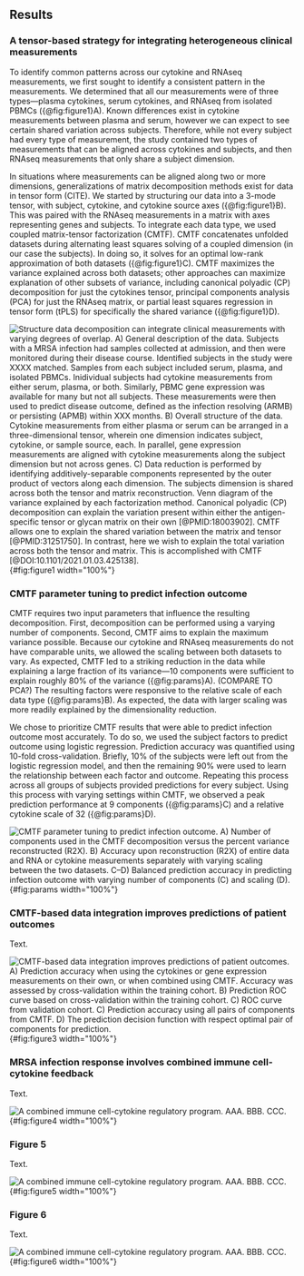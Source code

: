 ## Results

### A tensor-based strategy for integrating heterogeneous clinical measurements

To identify common patterns across our cytokine and RNAseq measurements, we first sought to identify a consistent pattern in the measurements. We determined that all our measurements were of three types—plasma cytokines, serum cytokines, and RNAseq from isolated PBMCs ({@fig:figure1}A). Known differences exist in cytokine measurements between plasma and serum, however we can expect to see certain shared variation across subjects. Therefore, while not every subject had every type of measurement, the study contained two types of measurements that can be aligned across cytokines and subjects, and then RNAseq measurements that only share a subject dimension.

In situations where measurements can be aligned along two or more dimensions, generalizations of matrix decomposition methods exist for data in tensor form (CITE). We started by structuring our data into a 3-mode tensor, with subject, cytokine, and cytokine source axes ({@fig:figure1}B). This was paired with the RNAseq measurements in a matrix with axes representing genes and subjects. To integrate each data type, we used coupled matrix-tensor factorization (CMTF). CMTF concatenates unfolded datasets during alternating least squares solving of a coupled dimension (in our case the subjects). In doing so, it solves for an optimal low-rank approximation of both datasets ({@fig:figure1}C). CMTF maximizes the variance explained across both datasets; other approaches can maximize explanation of other subsets of variance, including canonical polyadic (CP) decomposition for just the cytokines tensor, principal components analysis (PCA) for just the RNAseq matrix, or partial least squares regression in tensor form (tPLS) for specifically the shared variance ({@fig:figure1}D).

![**Structure data decomposition can integrate clinical measurements with varying degrees of overlap.** A) General description of the data. Subjects with a MRSA infection had samples collected at admission, and then were monitored during their disease course. Identified subjects in the study were XXXX matched. Samples from each subject included serum, plasma, and isolated PBMCs. Inidividual subjects had cytokine measurements from either serum, plasma, or both. Similarly, PBMC gene expression was available for many but not all subjects. These measurements were then used to predict disease outcome, defined as the infection resolving (ARMB) or persisting (APMB) within XXX months. B) Overall structure of the data. Cytokine measurements from either plasma or serum can be arranged in a three-dimensional tensor, wherein one dimension indicates subject, cytokine, or sample source, each. In parallel, gene expression measurements are aligned with cytokine measurements along the subject dimension but not across genes. C) Data reduction is performed by identifying additively-separable components represented by the outer product of vectors along each dimension. The subjects dimension is shared across both the tensor and matrix reconstruction. Venn diagram of the variance explained by each factorization method. Canonical polyadic (CP) decomposition can explain the variation present within either the antigen-specific tensor or glycan matrix on their own [@PMID:18003902]. CMTF allows one to explain the shared variation between the matrix and tensor [@PMID:31251750]. In contrast, here we wish to explain the total variation across both the tensor and matrix. This is accomplished with CMTF [@DOI:10.1101/2021.01.03.425138].](figure1.svg "Figure 1"){#fig:figure1 width="100%"}

### CMTF parameter tuning to predict infection outcome

CMTF requires two input parameters that influence the resulting decomposition. First, decomposition can be performed using a varying number of components. Second, CMTF aims to explain the maximum variance possible. Because our cytokine and RNAseq measurements do not have comparable units, we allowed the scaling between both datasets to vary. As expected, CMTF led to a striking reduction in the data while explaining a large fraction of its variance—10 components were sufficient to explain roughly 80% of the variance ({@fig:params}A). (COMPARE TO PCA?) The resulting factors were responsive to the relative scale of each data type ({@fig:params}B). As expected, the data with larger scaling was more readily explained by the dimensionality reduction.

We chose to prioritize CMTF results that were able to predict infection outcome most accurately. To do so, we used the subject factors to predict outcome using logistic regression. Prediction accuracy was quantified using 10-fold cross-validation. Briefly, 10% of the subjects were left out from the logistic regression model, and then the remaining 90% were used to learn the relationship between each factor and outcome. Repeating this process across all groups of subjects provided predictions for every subject. Using this process with varying settings within CMTF, we observed a peak prediction performance at 9 components ({@fig:params}C) and a relative cytokine scale of 32 ({@fig:params}D).

![**CMTF parameter tuning to predict infection outcome.** A) Number of components used in the CMTF decomposition versus the percent variance reconstructed (R2X). B) Accuracy upon reconstruction (R2X) of entire data and RNA or cytokine measurements separately with varying scaling between the two datasets. C–D) Balanced prediction accuracy in predicting infection outcome with varying number of components (C) and scaling (D).](figure2.svg "Figure 2"){#fig:params width="100%"}

### CMTF-based data integration improves predictions of patient outcomes

Text.

![**CMTF-based data integration improves predictions of patient outcomes.** A) Prediction accuracy when using the cytokines or gene expression measurements on their own, or when combined using CMTF. Accuracy was assessed by cross-validation within the training cohort. B) Prediction ROC curve based on cross-validation within the training cohort. C) ROC curve from validation cohort. C) Prediction accuracy using all pairs of components from CMTF. D) The prediction decision function with respect optimal pair of components for prediction.](figure3.svg "Figure 3"){#fig:figure3 width="100%"}

### MRSA infection response involves combined immune cell-cytokine feedback

Text.

![**A combined immune cell-cytokine regulatory program.** AAA. BBB. CCC.](figure4.svg "Figure 4"){#fig:figure4 width="100%"}

### Figure 5

Text.

![**A combined immune cell-cytokine regulatory program.** AAA. BBB. CCC.](figure5.svg "Figure 5"){#fig:figure5 width="100%"}

### Figure 6

Text.

![**A combined immune cell-cytokine regulatory program.** AAA. BBB. CCC.](figure6.svg "Figure 6"){#fig:figure6 width="100%"}